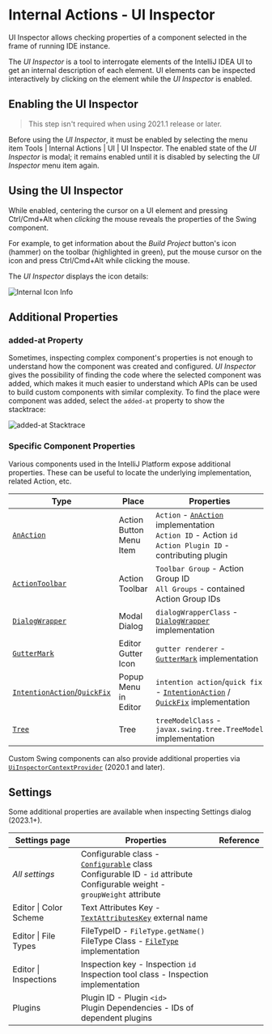 # Internal Actions - UI Inspector

<!-- Copyright 2000-2022 JetBrains s.r.o. and contributors. Use of this source code is governed by the Apache 2.0 license. -->

<link-summary>UI Inspector allows checking properties of a component selected in the frame of running IDE instance.</link-summary>

The _UI Inspector_ is a tool to interrogate elements of the IntelliJ IDEA UI to get an internal description of each element.
UI elements can be inspected interactively by clicking on the element while the _UI Inspector_ is enabled.

<include from="internal_actions_intro.md" element-id="enable_internal_mode_tip"></include>

## Enabling the UI Inspector

> This step isn't required when using 2021.1 release or later.

Before using the _UI Inspector_, it must be enabled by selecting the menu item <ui-path>Tools | Internal Actions | UI | UI Inspector</ui-path>.
The enabled state of the _UI Inspector_ is modal; it remains enabled until it is disabled by selecting the _UI Inspector_ menu item again.

## Using the UI Inspector

While enabled, centering the cursor on a UI element and pressing <shortcut>Ctrl/Cmd+Alt</shortcut> when _clicking_ the mouse reveals the properties of the Swing component.

For example, to get information about the _Build Project_ button's icon (hammer) on the toolbar (highlighted in green), put the mouse cursor on the icon and press <shortcut>Ctrl/Cmd+Alt</shortcut> while clicking the mouse.

The _UI Inspector_ displays the icon details:

![Internal Icon Info](internal_ui_inspector_icon_info.png)

## Additional Properties

### added-at Property

Sometimes, inspecting complex component's properties is not enough to understand how the component was created and configured.
_UI Inspector_ gives the possibility of finding the code where the selected component was added, which makes it much easier to understand which APIs can be used to build custom components with similar complexity.
To find the place were component was added, select the `added-at` property to show the stacktrace:

![added-at Stacktrace](internal_ui_inspector_added_at.png)

### Specific Component Properties

Various components used in the IntelliJ Platform expose additional properties.
These can be useful to locate the underlying implementation, related Action, etc.

| Type                                                                                               | Place                       | Properties                                                                                                                                                                                                                                                 |
|----------------------------------------------------------------------------------------------------|-----------------------------|------------------------------------------------------------------------------------------------------------------------------------------------------------------------------------------------------------------------------------------------------------|
| [`AnAction`](basic_action_system.md)                                                               | Action Button<br/>Menu Item | `Action` - [`AnAction`](%gh-ic%/platform/editor-ui-api/src/com/intellij/openapi/actionSystem/AnAction.java) implementation<br/>`Action ID` - Action `id`<br/>`Action Plugin ID` - contributing plugin                                                      |
| [`ActionToolbar`](basic_action_system.md)                                                          | Action Toolbar              | `Toolbar Group` - Action Group ID<br/>`All Groups` - contained Action Group IDs                                                                                                                                                                            |
| [`DialogWrapper`](dialog_wrapper.md)                                                               | Modal Dialog                | `dialogWrapperClass` - [`DialogWrapper`](%gh-ic%/platform/platform-api/src/com/intellij/openapi/ui/DialogWrapper.java) implementation                                                                                                                      |
| [`GutterMark`](%gh-ic%/platform/editor-ui-api/src/com/intellij/codeInsight/daemon/GutterMark.java) | Editor Gutter Icon          | `gutter renderer` - [`GutterMark`](%gh-ic%/platform/editor-ui-api/src/com/intellij/codeInsight/daemon/GutterMark.java) implementation                                                                                                                      |
| [`IntentionAction`/`QuickFix`](code_inspections_and_intentions.md)                                 | Popup Menu in Editor        | `intention action`/`quick fix` - [`IntentionAction`](%gh-ic%/platform/analysis-api/src/com/intellij/codeInsight/intention/IntentionAction.java) / [`QuickFix`](%gh-ic%/platform/analysis-api/src/com/intellij/codeInspection/QuickFix.java) implementation |
| [`Tree`](lists_and_trees.md)                                                                       | Tree                        | `treeModelClass` - `javax.swing.tree.TreeModel` implementation                                                                                                                                                                                             |

Custom Swing components can also provide additional properties via [`UiInspectorContextProvider`](%gh-ic%/platform/platform-impl/src/com/intellij/internal/inspector/UiInspectorContextProvider.java) (2020.1 and later).

## Settings

Some additional properties are available when inspecting Settings dialog (2023.1+).

| Settings page                                 | Properties                                                                                                                                                                                                                                                                | Reference                                                           |
|-----------------------------------------------|---------------------------------------------------------------------------------------------------------------------------------------------------------------------------------------------------------------------------------------------------------------------------|---------------------------------------------------------------------|
| _All settings_                                | <control>Configurable class</control> - [`Configurable`](%gh-ic%/platform/ide-core/src/com/intellij/openapi/options/Configurable.java) class<br/><control>Configurable ID</control> - `id` attribute<br/><control>Configurable weight</control> - `groupWeight` attribute | [](settings_guide.md)                                               |
| <ui-path>Editor &#124; Color Scheme</ui-path> | <control>Text Attributes Key</control> - [`TextAttributesKey`](%gh-ic%/platform/core-api/src/com/intellij/openapi/editor/colors/TextAttributesKey.java) external name                                                                                                     | [](syntax_highlighting_and_error_highlighting.md#textattributeskey) |
| <ui-path>Editor &#124; File Types</ui-path>   | <control>FileTypeID</control> - `FileType.getName()`<br/><control>FileType Class</control> - [`FileType`](%gh-ic%/platform/core-api/src/com/intellij/openapi/fileTypes/FileType.java) implementation                                                                      | [](registering_file_type.md)                                        |
| <ui-path>Editor &#124; Inspections</ui-path>  | <control>Inspection key</control> - Inspection `id`<br/><control>Inspection tool class</control> - Inspection implementation                                                                                                                                              | [](code_inspections.md)                                             |
| <ui-path>Plugins</ui-path>                    | <control>Plugin ID</control> - Plugin `<id>`<br/><control>Plugin Dependencies</control> - IDs of dependent plugins                                                                                                                                                        | [](plugin_configuration_file.md)                                    |
